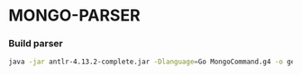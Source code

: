 # MONGO-PARSER

### Build parser
```sh
java -jar antlr-4.13.2-complete.jar -Dlanguage=Go MongoCommand.g4 -o generated
```
